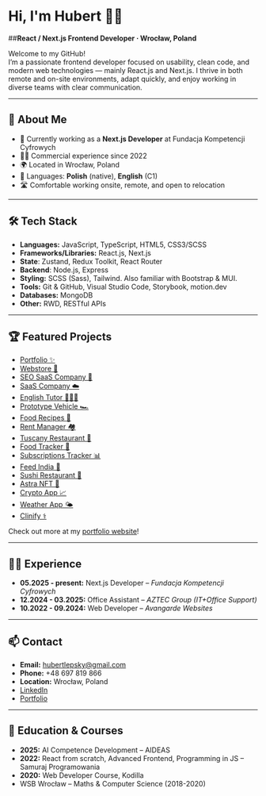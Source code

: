 # Hi, I'm Hubert 👋🏼

##**React / Next.js Frontend Developer · Wrocław, Poland**

Welcome to my GitHub!  
I’m a passionate frontend developer focused on usability, clean code, and modern web technologies — mainly React.js and Next.js. I thrive in both remote and on-site environments, adapt quickly, and enjoy working in diverse teams with clear communication.



---

## 🚀 About Me

- 🔭 Currently working as a **Next.js Developer** at Fundacja Kompetencji Cyfrowych  
- 🧑‍💻 Commercial experience since 2022  
- 🌍 Located in Wrocław, Poland
- 💬 Languages: **Polish** (native), **English** (C1)
- 🛣️ Comfortable working onsite, remote, and open to relocation

---

## 🛠️ Tech Stack

- **Languages:** JavaScript, TypeScript, HTML5, CSS3/SCSS
- **Frameworks/Libraries:** React.js, Next.js
- **State**: Zustand, Redux Toolkit, React Router
- **Backend**: Node.js, Express
- **Styling:** SCSS (Sass), Tailwind. Also familiar with Bootstrap & MUI.
- **Tools:** Git & GitHub, Visual Studio Code, Storybook, motion.dev
- **Databases:** MongoDB
- **Other:** RWD, RESTful APIs

---

## 🏆 Featured Projects

- [Portfolio ✨](https://hubertlepski.vercel.app/) 
- [Webstore 👗](https://musthave.vercel.app/)
- [SEO SaaS Company 🤖](https://seo-saas-company.vercel.app/)
- [SaaS Company ☁️](https://saas-company.vercel.app/)
- [English Tutor 👩🏽‍🏫](https://julia-grzesiek.vercel.app/)
- [Prototype Vehicle 🏎️](https://inspirer10.github.io/prototype-vehicle/)
- [Food Recipes 🥗](https://food-master-theta.vercel.app/)
- [Rent Manager 🏘️](https://rent-manager-hl.vercel.app/)   
- [Tuscany Restaurant 🍴](https://inspirer10.github.io/tuscany/)  
- [Food Tracker 🥑](https://inspirer10.github.io/expiration-reminder/)  
- [Subscriptions Tracker 📊](https://inspirer10.github.io/subscriptions-tracker/)
- [Feed India 🥘](https://inspirer10.github.io/feed-india)
- [Sushi Restaurant 🍣](https://inspirer10.github.io/sushi-page/)  
- [Astra NFT 💸](https://astra-nft-sigma.vercel.app/)  
- [Crypto App 📈](https://astra-crypto.vercel.app/)  
- [Weather App 🌤️](https://inspirer10.github.io/weather-app/)  
- [Clinify ⚕️](https://clinify-inspirer10.vercel.app/)
  
Check out more at my [portfolio website](https://hubertlepski.vercel.app/)!


---

## 👨‍💻 Experience

- **05.2025 - present:** Next.js Developer – *Fundacja Kompetencji Cyfrowych*
- **12.2024 - 03.2025:** Office Assistant – *AZTEC Group (IT+Office Support)*
- **10.2022 - 09.2024:** Web Developer – *Avangarde Websites*

---

## 📫 Contact

- **Email:** hubertlepsky@gmail.com
- **Phone:** +48 697 819 866
- **Location:** Wrocław, Poland
- [LinkedIn](https://linkedin.com/in/hubertlepski)  
- [Portfolio](https://hubertlepski.vercel.app/)

---

## 📖 Education & Courses

- **2025:** AI Competence Development – AIDEAS
- **2022:** React from scratch, Advanced Frontend, Programming in JS – Samuraj Programowania
- **2020:** Web Developer Course, Kodilla
- WSB Wrocław – Maths & Computer Science (2018-2020)

<!--
**inspirer10/inspirer10** is a ✨ _special_ ✨ repository because its `README.md` (this file) appears on your GitHub profile.

Here are some ideas to get you started:
- 🔭 I’m currently working on ...
- 🌱 I’m currently learning ...
- 💬 Ask me about ...
-->

